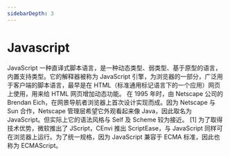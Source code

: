 ```yaml
---
sidebarDepth: 3
---
```


# Javascript

JavaScript 一种直译式脚本语言，是一种动态类型、弱类型、基于原型的语言，内置支持类型。它的解释器被称为 JavaScript 引擎，为浏览器的一部分，广泛用于客户端的脚本语言，最早是在 HTML（标准通用标记语言下的一个应用）网页上使用，用来给 HTML 网页增加动态功能。
在 1995 年时，由 Netscape 公司的 Brendan Eich，在网景导航者浏览器上首次设计实现而成。因为 Netscape 与 Sun 合作，Netscape 管理层希望它外观看起来像 Java，因此取名为 JavaScript。但实际上它的语法风格与 Self 及 Scheme 较为接近。 [1]
为了取得技术优势，微软推出了 JScript，CEnvi 推出 ScriptEase，与 JavaScript 同样可在浏览器上运行。为了统一规格，因为 JavaScript 兼容于 ECMA 标准，因此也称为 ECMAScript。
